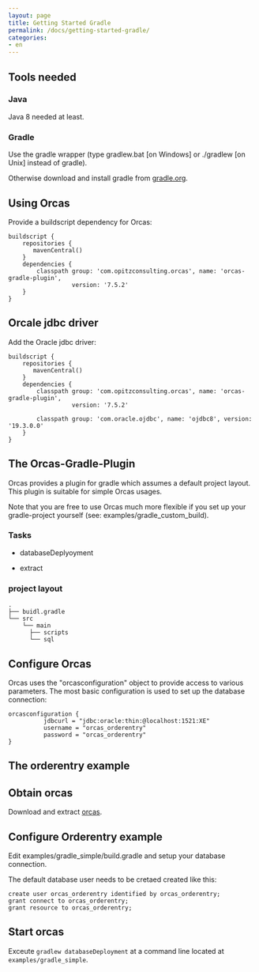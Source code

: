 ```yaml
---
layout: page
title: Getting Started Gradle
permalink: /docs/getting-started-gradle/
categories: 
- en
---
```


## Tools needed

### Java

Java 8 needed at least. 

### Gradle

Use the gradle wrapper (type gradlew.bat [on Windows] or ./gradlew [on Unix] instead of gradle).

Otherwise download and install gradle from [gradle.org](https://gradle.org/).

## Using Orcas

Provide a buildscript dependency for Orcas:


```
buildscript {
    repositories {
       mavenCentral()
    }
    dependencies {
        classpath group: 'com.opitzconsulting.orcas', name: 'orcas-gradle-plugin',
                  version: '7.5.2'
    }
}
```

## Orcale jdbc driver

Add the Oracle jdbc driver:

```
buildscript {
    repositories {
       mavenCentral()
    }
    dependencies {
        classpath group: 'com.opitzconsulting.orcas', name: 'orcas-gradle-plugin',
                  version: '7.5.2'

        classpath group: 'com.oracle.ojdbc', name: 'ojdbc8', version: '19.3.0.0'
    }
}
```

## The Orcas-Gradle-Plugin

Orcas provides a plugin for gradle which assumes a default project layout.
This plugin is suitable for simple Orcas usages.

Note that you are free to use Orcas much more flexible if you set up your gradle-project yourself (see: examples/gradle_custom_build).

### Tasks

- databaseDeplyoyment

- extract

### project layout

```
.
├── buidl.gradle
└── src
    └── main
      ├── scripts
      └── sql
```

## Configure Orcas

Orcas uses the "orcasconfiguration" object to provide access to various parameters.
The most basic configuration is used to set up the database connection:

```
orcasconfiguration {
          jdbcurl = "jdbc:oracle:thin:@localhost:1521:XE"
          username = "orcas_orderentry"
          password = "orcas_orderentry"
}

```

## The orderentry example

##  Obtain orcas
Download and extract [orcas](https://github.com/opitzconsulting/orcas/archive/master.zip).

##  Configure Orderentry example
Edit examples/gradle_simple/build.gradle and setup your database connection.

The default database user needs to be cretaed created like this:

```
create user orcas_orderentry identified by orcas_orderentry;
grant connect to orcas_orderentry;
grant resource to orcas_orderentry;
```

## Start orcas
Exceute `gradlew databaseDeployment` at a command line located at `examples/gradle_simple`.

